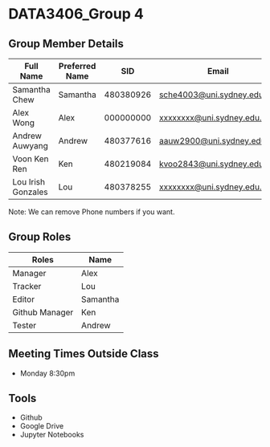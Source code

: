 # DATA3406_Group 4 

## Group Member Details 
| Full Name       | Preferred Name | SID       | Email                      | Phone     |
|-----------------|----------------|-----------|----------------------------|-----------|
| Samantha Chew   | Samantha       | 480380926 | sche4003@uni.sydney.edu.au | 0426262512|
| Alex Wong       | Alex           | 000000000 | xxxxxxxx@uni.sydney.edu.au | xxxxxxxxxx|
| Andrew Auwyang  | Andrew         | 480377616 | aauw2900@uni.sydney.edu.au | 0433120386|
| Voon Ken Ren    | Ken            | 480219084 | kvoo2843@uni.sydney.edu.au | 0450752249|
| Lou Irish Gonzales | Lou         | 480378255 | xxxxxxxx@uni.sydney.edu.au | 0426203696|

Note: We can remove Phone numbers if you want. 

## Group Roles
|  Roles               | Name       |
|----------------------|------------|
| Manager              | Alex       |
| Tracker              | Lou        |
| Editor               | Samantha   |
| Github Manager       | Ken        |
| Tester               | Andrew     |


## Meeting Times Outside Class 

* Monday 8:30pm 

## Tools 

* Github
* Google Drive 
* Jupyter Notebooks 
